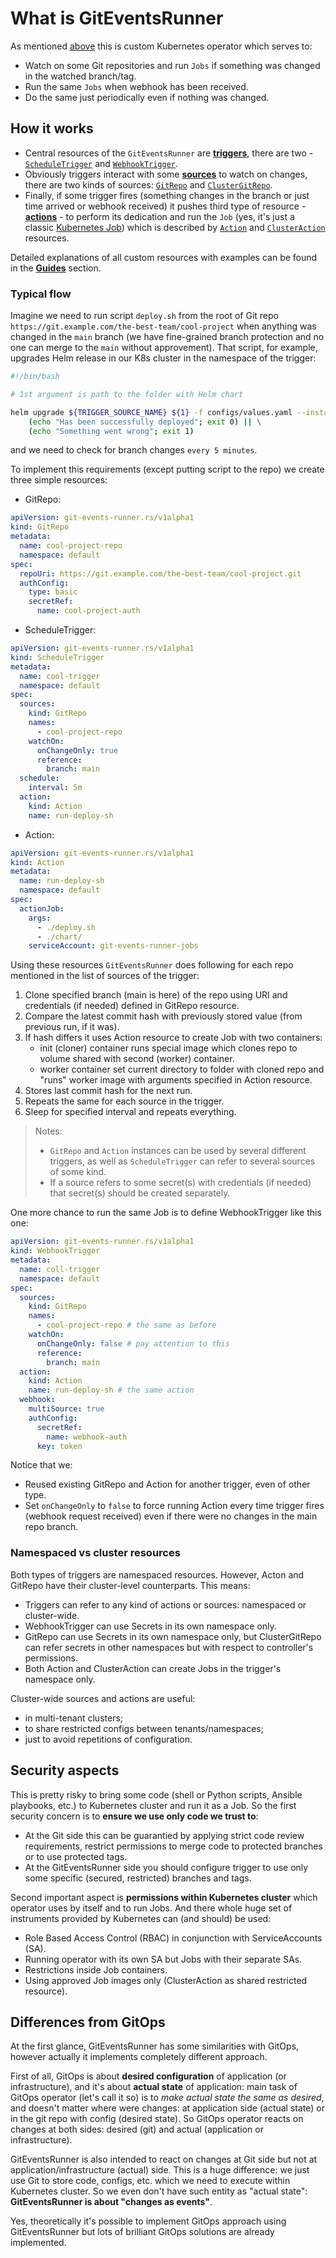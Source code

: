 # What is GitEventsRunner

As mentioned [above](../index.md#briefly) this is custom Kubernetes operator which serves to:

* Watch on some Git repositories and run `Jobs` if something was changed in the watched branch/tag.
* Run the same `Jobs` when webhook has been received.
* Do the same just periodically even if nothing was changed.

## How it works

- Central resources of the `GitEventsRunner` are [**triggers**](../resources/triggers.md), there are
  two - [`ScheduleTrigger`](../resources/triggers.md#scheduletrigger)
  and [`WebhookTrigger`](../resources/triggers.md#webhooktrigger).
- Obviously triggers interact with some [**sources**](../resources/sources.md) to watch on changes, there are two kinds
  of sources: [`GitRepo`](../resources/sources.md#gitrepo)
  and [`ClusterGitRepo`](../resources/sources.md#clustergitrepo).
- Finally, if some trigger fires (something changes in the branch or just time arrived or webhook received) it pushes
  third type of resource - [**actions**](../resources/actions.md) - to perform its dedication and run the `Job` (yes,
  it's just a classic [Kubernetes Job](https://kubernetes.io/docs/concepts/workloads/controllers/job/)) which is
  described by [`Action`](../resources/actions.md#action) and [`ClusterAction`](../resources/actions.md#clusteraction)
  resources.

Detailed explanations of all custom resources with examples can be found in the [**Guides**](../guides/concepts.md)
section.

### Typical flow

Imagine we need to run script `deploy.sh` from the root of Git repo `https://git.example.com/the-best-team/cool-project`
when anything was changed in the `main` branch (we have fine-grained branch protection and no one can merge to
the `main` without approvement). That script, for example, upgrades Helm release in our K8s cluster in the namespace of
the trigger:

```bash
#!/bin/bash

# 1st argument is path to the folder with Helm chart

helm upgrade ${TRIGGER_SOURCE_NAME} ${1} -f configs/values.yaml --install --wait && \
    (echo "Has been successfully deployed"; exit 0) || \
    (echo "Something went wrong"; exit 1)
```

and we need to check for branch changes `every 5 minutes`.

To implement this requirements (except putting script to the repo) we create three simple resources:

* GitRepo:

```yaml
apiVersion: git-events-runner.rs/v1alpha1
kind: GitRepo
metadata:
  name: cool-project-repo
  namespace: default
spec:
  repoUri: https://git.example.com/the-best-team/cool-project.git
  authConfig:
    type: basic
    secretRef:
      name: cool-project-auth
```

* ScheduleTrigger:

```yaml
apiVersion: git-events-runner.rs/v1alpha1
kind: ScheduleTrigger
metadata:
  name: cool-trigger
  namespace: default
spec:
  sources:
    kind: GitRepo
    names:
      - cool-project-repo
    watchOn:
      onChangeOnly: true
      reference:
        branch: main
  schedule:
    interval: 5m
  action:
    kind: Action
    name: run-deploy-sh
```

* Action:

```yaml
apiVersion: git-events-runner.rs/v1alpha1
kind: Action
metadata:
  name: run-deploy-sh
  namespace: default
spec:
  actionJob:
    args:
      - ./deploy.sh
      - ./chart/
    serviceAccount: git-events-runner-jobs
```

Using these resources `GitEventsRunner` does following for each repo mentioned in the list of sources of the trigger:

1. Clone specified branch (main is here) of the repo using URI and credentials (if needed) defined in GitRepo resource.
2. Compare the latest commit hash with previously stored value (from previous run, if it was).
3. If hash differs it uses Action resource to create Job with two containers:
    * init (cloner) container runs special image which clones repo to volume shared with second (worker) container.
    * worker container set current directory to folder with cloned repo and "runs" worker image with arguments specified
      in Action resource.
4. Stores last commit hash for the next run.
5. Repeats the same for each source in the trigger.
6. Sleep for specified interval and repeats everything.

> Notes:
>
> - `GitRepo` and `Action` instances can be used by several different triggers, as well as `ScheduleTrigger` can refer
    to several sources of some kind.
> - If a source refers to some secret(s) with credentials (if needed) that secret(s) should be created separately.

One more chance to run the same Job is to define WebhookTrigger like this one:

```yaml
apiVersion: git-events-runner.rs/v1alpha1
kind: WebhookTrigger
metadata:
  name: coll-trigger
  namespace: default
spec:
  sources:
    kind: GitRepo
    names:
      - cool-project-repo # the same as before
    watchOn:
      onChangeOnly: false # pay attention to this
      reference:
        branch: main
  action:
    kind: Action
    name: run-deploy-sh # the same action
  webhook:
    multiSource: true
    authConfig:
      secretRef:
        name: webhook-auth
      key: token
```

Notice that we:

* Reused existing GitRepo and Action for another trigger, even of other type.
* Set `onChangeOnly` to `false` to force running Action every time trigger fires (webhook request received) even if
  there were no changes in the main repo branch.

### Namespaced vs cluster resources

Both types of triggers are namespaced resources.
However, Acton and GitRepo have their cluster-level counterparts.
This means:

* Triggers can refer to any kind of actions or sources: namespaced or cluster-wide.
* WebhookTrigger can use Secrets in its own namespace only.
* GitRepo can use Secrets in its own namespace only, but ClusterGitRepo can refer secrets in other namespaces but with
  respect to controller's permissions.
* Both Action and ClusterAction can create Jobs in the trigger's namespace only.

Cluster-wide sources and actions are useful:

* in multi-tenant clusters;
* to share restricted configs between tenants/namespaces;
* just to avoid repetitions of configuration.

## Security aspects

This is pretty risky to bring some code (shell or Python scripts, Ansible playbooks, etc.) to Kubernetes cluster and run
it as a Job. So the first security concern is to **ensure we use only code we trust to**:

* At the Git side this can be guarantied by applying strict code review requirements, restrict permissions to merge code
  to protected branches or to use protected tags.
* At the GitEventsRunner side you should configure trigger to use only some specific (secured, restricted) branches
  and tags.

Second important aspect is **permissions within Kubernetes cluster** which operator uses by itself and to run Jobs. And
there whole huge set of instruments provided by Kubernetes can (and should) be used:

* Role Based Access Control (RBAC) in conjunction with ServiceAccounts (SA).
* Running operator with its own SA but Jobs with their separate SAs.
* Restrictions inside Job containers.
* Using approved Job images only (ClusterAction as shared restricted resource).

## Differences from GitOps

At the first glance, GitEventsRunner has some similarities with GitOps, however actually it implements completely
different approach.

First of all, GitOps is about **desired configuration** of application (or infrastructure), and it's about **actual
state** of application: main task of GitOps operator (let's call it so) is to *make actual state the same as desired*,
and doesn't matter where were changes: at application side (actual state) or in the git repo with config (desired
state). So GitOps operator reacts on changes at both sides: desired (git) and actual (application or infrastructure).

GitEventsRunner is also intended to react on changes at Git side but not at application/infrastructure (actual) side.
This is a huge difference: we just use Git to store code, configs, etc. which we need to execute within Kubernetes
cluster. So we even don't have such entity as "actual state": **GitEventsRunner is about "changes as events"**.

Yes, theoretically it's possible to implement GitOps approach using GitEventsRunner but lots of brilliant GitOps
solutions are already implemented.
